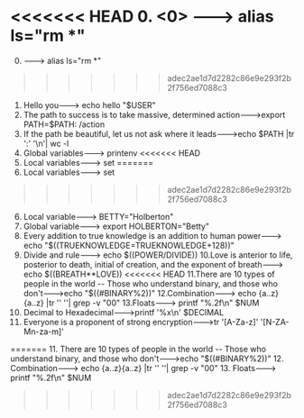 <<<<<<< HEAD
0. <0> ---> alias ls="rm *"
=======
0. <o>---> alias ls="rm *"
>>>>>>> adec2ae1d7d2282c86e9e293f2b2f756ed7088c3
1. Hello you---> echo hello "$USER"
2. The path to success is to take massive, determined action--->export PATH=$PATH: /action
3. If the path be beautiful, let us not ask where it leads--->echo $PATH |tr ':' '\n'| wc -l
4. Global variables---> printenv
<<<<<<< HEAD
5. Local variables---> set
=======
5.  Local variables---> set
>>>>>>> adec2ae1d7d2282c86e9e293f2b2f756ed7088c3
6. Local variable---> BETTY="Holberton"
7. Global variable---> export HOLBERTON="Betty"
8. Every addition to true knowledge is an addition to human power---> echo "$((TRUEKNOWLEDGE=TRUEKNOWLEDGE+128))"
9. Divide and rule---> echo $((POWER/DIVIDE))
10.Love is anterior to life, posterior to death, initial of creation, and the exponent of breath---> echo $((BREATH**LOVE))
<<<<<<< HEAD
11.There are 10 types of people in the world -- Those who understand binary, and those who don't--->echo "$((#BINARY%2))"
12.Combination---> echo {a..z}{a..z} |tr '' ''| grep -v "00"
13.Floats---> printf "%.2f\n" $NUM
14. Decimal to Hexadecimal--->printf '%x\n' $DECIMAL
17. Everyone is a proponent of strong encryption--->tr '[A-Za-z]' '[N-ZA-Mn-za-m]'



=======
11. There are 10 types of people in the world -- Those who understand binary, and those who don't--->echo "$((#BINARY%2))"
12. Combination---> echo {a..z}{a..z} |tr '' '\'| grep -v "00"
13. Floats---> printf "%.2f\n" $NUM
>>>>>>> adec2ae1d7d2282c86e9e293f2b2f756ed7088c3
